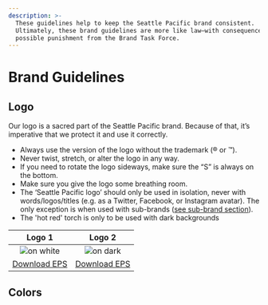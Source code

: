 ```yaml
---
description: >-
  These guidelines help to keep the Seattle Pacific brand consistent.
  Ultimately, these brand guidelines are more like law—with consequences and
  possible punishment from the Brand Task Force.
---
```


# Brand Guidelines

## Logo

Our logo is a sacred part of the Seattle Pacific brand. Because of that, it’s imperative that we protect it and use it correctly.

* Always use the version of the logo without the trademark \(® or ™\).
* Never twist, stretch, or alter the logo in any way.
* If you need to rotate the logo sideways, make sure the “S” is always on the bottom.
* Make sure you give the logo some breathing room.
* The ‘Seattle Pacific logo’ should only be used in isolation, never with words/logos/titles \(e.g. as a Twitter, Facebook, or Instagram avatar\). The only exception is when used with sub-brands (<a href="#">see sub-brand section</a>).
* The 'hot red' torch is only to be used with dark backgrounds

Logo 1 | Logo 2
:----: | :----:
![on white](https://spu.edu/assets/logo-ver-1.png) | ![on dark](https://spu.edu/assets/logo-ver-2.png)
<a href="#">Download EPS</a> | <a href="#">Download EPS</a>

## Colors